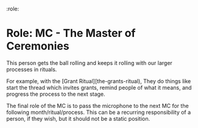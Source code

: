 :role:

# Role: MC - The Master of Ceremonies


This person gets the ball rolling and keeps it rolling with our larger processes in rituals.  

For example, with the [Grant Ritual][the-grants-ritual), They do things like start the thread which invites grants, remind people of what it means, and progress the process to the next stage. 

The final role of the MC is to pass the microphone to the next MC for the following month/ritual/process.  This can be a recurring responsibility of a person, if they wish, but it should not be a static position.
  
  

